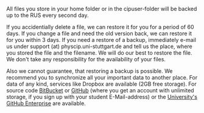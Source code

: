 All files you store in your home folder or in the cipuser-folder will be backed up to the RUS every second day.

If you accidentially delete a file, we can restore it for you for a period of 60 days. If you change a file and need the old version back, we can restore it for you within 3 days. If you need a restore of a backup, immediately e-mail us under support (at) physcip.uni-stuttgart.de and tell us the place, where you stored the file and the filename. We will do our best to restore the file. We don't take any responsibility for the availability of your files.

Also we cannot guarantee, that restoring a backup is possible. We recommend you to synchronize all your important data to another place. For data of any kind, services like Dropbox are available (2GB free storage). For source code [BitBucket](https://bitbucket.org) or [GitHub](https://github.com) (where you get an account with unlimited storage, if you sign up with your student E-Mail-address) or the [University's GitHub Enterprise](https://github.tik.uni-stuttgart.de) are available.
